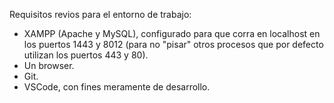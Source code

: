 Requisitos revios para el entorno de trabajo:
* XAMPP (Apache y MySQL), configurado para que corra en localhost en los puertos 1443 y 8012 (para no "pisar" otros procesos que por defecto utilizan los puertos 443 y 80).
* Un browser.
* Git.
* VSCode, con fines meramente de desarrollo.
